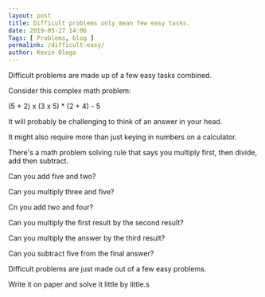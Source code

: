 ```yaml
--- 
layout: post 
title: Difficult problems only mean few easy tasks.
date: 2019-05-27 14:06
Tags: [ Problems, blog ]
permalink: /difficult-easy/ 
author: Kevin Olega 
--- 
```

Difficult problems are made up of a few easy tasks combined.

Consider this complex math problem:

(5 + 2) x (3 x 5) * (2 + 4) - 5

It will probably be challenging to think of an answer in your head.

It might also require more than just keying in numbers on a calculator.

There's a math problem solving rule that says you multiply first, then divide, add then subtract.

Can you add five and two?

Can you multiply three and five?

Cn you add two and four?

Can you multiply the first result by the second result?

Can you multiply the answer by the third result?

Can you subtract five from the final answer?

Difficult problems are just made out of a few easy problems.

Write it on paper and solve it little by little.s